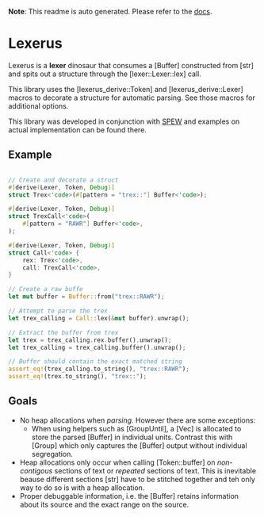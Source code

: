 **Note**: This readme is auto generated. Please refer to the [docs](https://docs.rs/lexerus/latest/lexerus/).

# Lexerus
Lexerus is a **lexer** dinosaur that consumes a [Buffer]
constructed from [str] and spits out a structure through
the [lexer::Lexer::lex] call.

This library uses the [lexerus_derive::Token] and
[lexerus_derive::Lexer] macros to decorate a structure
for automatic parsing. See those macros for additional
options.

This library was developed in conjunction with [SPEW](https://github.com/babagreensheep/spew/tree/dev/elves/winky/src) and examples on actual implementation can be found there.

## Example
```rust

// Create and decorate a struct
#[derive(Lexer, Token, Debug)]
struct Trex<'code>(#[pattern = "trex::"] Buffer<'code>);

#[derive(Lexer, Token, Debug)]
struct TrexCall<'code>(
    #[pattern = "RAWR"] Buffer<'code>,
);

#[derive(Lexer, Token, Debug)]
struct Call<'code> {
    rex: Trex<'code>,
    call: TrexCall<'code>,
}

// Create a raw buffe
let mut buffer = Buffer::from("trex::RAWR");

// Attempt to parse the trex
let trex_calling = Call::lex(&mut buffer).unwrap();

// Extract the buffer from trex
let trex = trex_calling.rex.buffer().unwrap();
let trex_calling = trex_calling.buffer().unwrap();

// Buffer should contain the exact matched string
assert_eq!(trex_calling.to_string(), "trex::RAWR");
assert_eq!(trex.to_string(), "trex::");
```

## Goals
- No heap allocations when _parsing_. However there are
  some exceptions:
  - When using helpers such as [GroupUntil], a [Vec] is
    allocated to store the parsed [Buffer] in individual
    units. Contrast this with [Group] which only
    captures the [Buffer] output   without individual
    segregation.
- Heap allocations only occur when calling
  [Token::buffer] on _non-contigous_ sections of text or
  _repeated_ sections of text. This is inevitable beause
  different sections [str] have to be stitched together
  and teh only way to do so is with a heap allocation.
- Proper debuggable information, i.e. the [Buffer]
  retains information about its source and the
exact range on the source.
